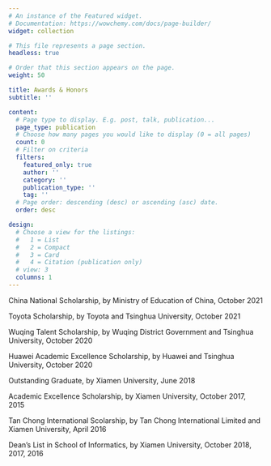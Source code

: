 ```yaml
---
# An instance of the Featured widget.
# Documentation: https://wowchemy.com/docs/page-builder/
widget: collection

# This file represents a page section.
headless: true

# Order that this section appears on the page.
weight: 50

title: Awards & Honors
subtitle: ''

content:
  # Page type to display. E.g. post, talk, publication...
  page_type: publication
  # Choose how many pages you would like to display (0 = all pages)
  count: 0
  # Filter on criteria
  filters:
    featured_only: true
    author: ''
    category: ''
    publication_type: ''
    tag: ''
  # Page order: descending (desc) or ascending (asc) date.
  order: desc

design:
  # Choose a view for the listings:
  #   1 = List
  #   2 = Compact
  #   3 = Card
  #   4 = Citation (publication only)
  # view: 3
  columns: 1
---
```


China National Scholarship, by Ministry of Education of China, October 2021

Toyota Scholarship, by Toyota and Tsinghua University, October 2021

Wuqing Talent Scholarship, by Wuqing District Government and Tsinghua University, October 2020

Huawei Academic Excellence Scholarship, by Huawei and Tsinghua University, October 2020

Outstanding Graduate, by Xiamen University, June 2018

Academic Excellence Scholarship, by Xiamen University, October 2017, 2015

Tan Chong International Scolarship, by Tan Chong International Limited and Xiamen University, April 2016

Dean’s List in School of Informatics, by Xiamen University, October 2018, 2017, 2016